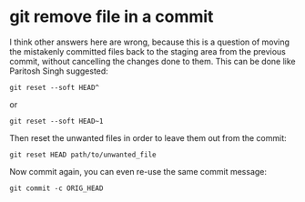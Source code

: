 # git remove file in a commit
I think other answers here are wrong, because this is a question of moving the mistakenly committed files back to the staging area from the previous commit, without cancelling the changes done to them. This can be done like Paritosh Singh suggested:

```
git reset --soft HEAD^
```

or

```
git reset --soft HEAD~1
```

Then reset the unwanted files in order to leave them out from the commit:

```
git reset HEAD path/to/unwanted_file
```

Now commit again, you can even re-use the same commit message:

```
git commit -c ORIG_HEAD  
```
